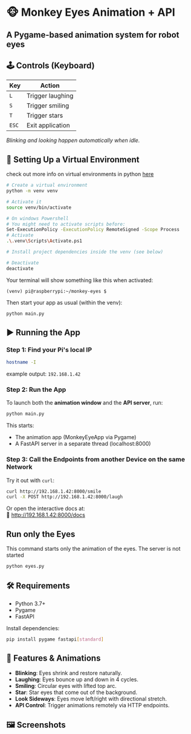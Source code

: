# 🐵 Monkey Eyes Animation + API

## A Pygame-based animation system for robot eyes

## 🕹️ Controls (Keyboard)

| Key   | Action           |
| ----- | ---------------- |
| `L`   | Trigger laughing |
| `S`   | Trigger smiling  |
| `T`   | Trigger stars    |
| `ESC` | Exit application |

_Blinking and looking happen automatically when idle._

## 🔮 Setting Up a Virtual Environment

check out more info on virtual environments in python [here](https://fastapi.tiangolo.com/virtual-environments/#create-a-virtual-environment)

```bash
# Create a virtual environment
python -m venv venv

# Activate it
source venv/bin/activate

# On windows Powershell
# You might need to activate scripts before:
Set-ExecutionPolicy -ExecutionPolicy RemoteSigned -Scope Process
# Activate
.\.venv\Scripts\Activate.ps1

# Install project dependencies inside the venv (see below)

# Deactivate
deactivate
```

Your terminal will show something like this when activated:

```
(venv) pi@raspberrypi:~/monkey-eyes $
```

Then start your app as usual (within the venv):

```bash
python main.py
```

## ▶️ Running the App

### Step 1: Find your Pi's local IP

```bash
hostname -I
```

example output: `192.168.1.42`

### Step 2: Run the App

To launch both the **animation window** and the **API server**, run:

```bash
python main.py
```

This starts:

- The animation app (MonkeyEyeApp via Pygame)
- A FastAPI server in a separate thread (localhost:8000)

### Step 3: Call the Endpoints from another Device on the same Network

Try it out with `curl`:

```bash
curl http://192.168.1.42:8000/smile
curl -X POST http://192.168.1.42:8000/laugh
```

Or open the interactive docs at:  
📘 http://192.168.1.42:8000/docs

## Run only the Eyes

This command starts only the animation of the eyes. The server is not started

```bash
python eyes.py
```

## 🛠️ Requirements

- Python 3.7+
- Pygame
- FastAPI

Install dependencies:

```bash
pip install pygame fastapi[standard]
```

## 🧪 Features & Animations

- **Blinking**: Eyes shrink and restore naturally.
- **Laughing**: Eyes bounce up and down in 4 cycles.
- **Smiling**: Circular eyes with lifted top arc.
- **Star**: Star eyes that come out of the background.
- **Look Sideways**: Eyes move left/right with directional stretch.
- **API Control**: Trigger animations remotely via HTTP endpoints.

## 🖼️ Screenshots

